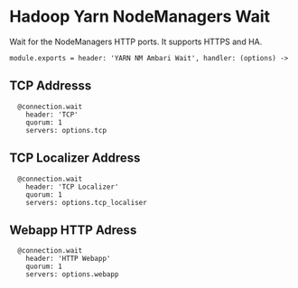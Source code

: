 
# Hadoop Yarn NodeManagers Wait

Wait for the NodeManagers HTTP ports. It supports HTTPS and HA.

    module.exports = header: 'YARN NM Ambari Wait', handler: (options) ->

## TCP Addresss

      @connection.wait
        header: 'TCP'
        quorum: 1
        servers: options.tcp

## TCP Localizer Address

      @connection.wait
        header: 'TCP Localizer'
        quorum: 1
        servers: options.tcp_localiser

## Webapp HTTP Adress

      @connection.wait
        header: 'HTTP Webapp'
        quorum: 1
        servers: options.webapp
